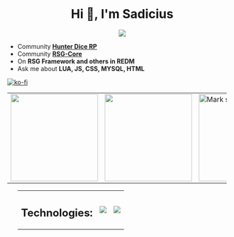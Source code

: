 <div id="user-content-toc">
  <ul align="center">
    <summary><h1 style="display: inline-block">Hi 👋, I'm Sadicius</h1></summary>
    <a href="https://linktr.ee/sadicius">
    <img src="https://img.shields.io/badge/-Linktr-000000?style=flat-square&logo=github&logoColor=white">
    </a>
  </ul>
  </p>
</div>

- Community [**Hunter Dice RP**](https://discord.gg/Vh3ufED3Hj)
- Community [**RSG-Core**](https://discord.gg/eW3ADkf4Af)
- On **RSG Framework and others in REDM**
- Ask me about **LUA, JS, CSS, MYSQL, HTML**

[![ko-fi](https://ko-fi.com/img/githubbutton_sm.svg)](https://ko-fi.com/P5P5X6OMW)

<div align="center">
  <table>
    <tr>
      <td><img height="200px" src="https://github-readme-stats.vercel.app/api?username=Sadicius&show_icons=true&theme=dark" /></td>
      <td><img height="200px" src="https://github-readme-stats.vercel.app/api/top-langs/?username=Sadicius&layout=compact&show_icons=true&theme=dark" /></td>
      <td><img height="200px" title="🔥 Get streak stats for your profile at git.io/streak-stats" alt="Mark streak" src="https://github-readme-streak-stats.herokuapp.com/?user=Sadicius&theme=dark&hide_border=false" /></td>
    </tr>
  </table>
</div>

<div id="user-content-toc">
  <ul align="center">
    <table>
      <tr>
        <td><summary><h2 style="display: inline-block">Technologies: </h2>
        </summary></td>
        <td><a align="center" href="https://skillicons.dev">
          <img src="https://skillicons.dev/icons?i=discord,github,lua,html,js,css,mysql,vscode&perline=14" />
        </a></td>
         <td><a align="center" href="https://skillicons.dev">
          <img src="https://skillicons.dev/icons?i=autocad,blender,sketchup,unreal,ai,ps,figma,gmail&perline=14" />
        </a></td>
      </tr>
    </table>
  </ul>
</div>
